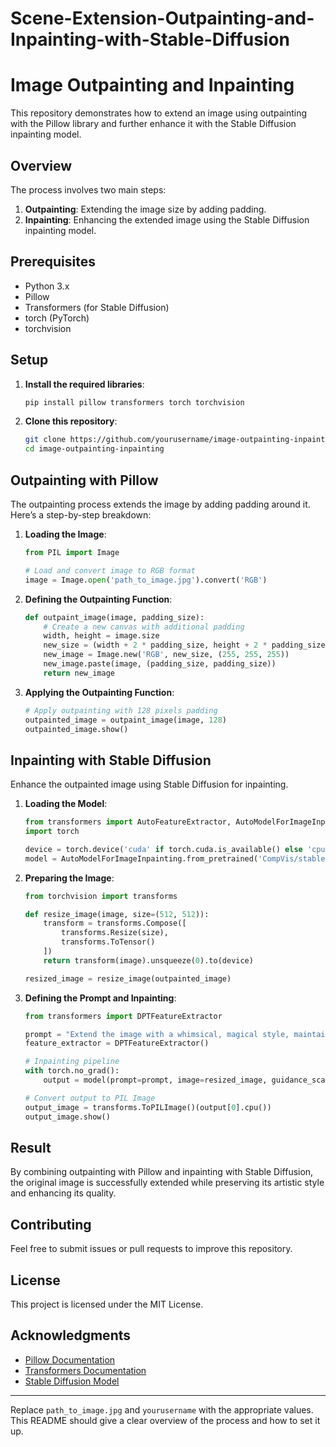 # Scene-Extension-Outpainting-and-Inpainting-with-Stable-Diffusion

# Image Outpainting and Inpainting

This repository demonstrates how to extend an image using outpainting with the Pillow library and further enhance it with the Stable Diffusion inpainting model.

## Overview

The process involves two main steps:

1. **Outpainting**: Extending the image size by adding padding.
2. **Inpainting**: Enhancing the extended image using the Stable Diffusion inpainting model.

## Prerequisites

- Python 3.x
- Pillow
- Transformers (for Stable Diffusion)
- torch (PyTorch)
- torchvision

## Setup

1. **Install the required libraries**:

    ```bash
    pip install pillow transformers torch torchvision
    ```

2. **Clone this repository**:

    ```bash
    git clone https://github.com/yourusername/image-outpainting-inpainting.git
    cd image-outpainting-inpainting
    ```

## Outpainting with Pillow

The outpainting process extends the image by adding padding around it. Here’s a step-by-step breakdown:

1. **Loading the Image**:

    ```python
    from PIL import Image

    # Load and convert image to RGB format
    image = Image.open('path_to_image.jpg').convert('RGB')
    ```

2. **Defining the Outpainting Function**:

    ```python
    def outpaint_image(image, padding_size):
        # Create a new canvas with additional padding
        width, height = image.size
        new_size = (width + 2 * padding_size, height + 2 * padding_size)
        new_image = Image.new('RGB', new_size, (255, 255, 255))
        new_image.paste(image, (padding_size, padding_size))
        return new_image
    ```

3. **Applying the Outpainting Function**:

    ```python
    # Apply outpainting with 128 pixels padding
    outpainted_image = outpaint_image(image, 128)
    outpainted_image.show()
    ```

## Inpainting with Stable Diffusion

Enhance the outpainted image using Stable Diffusion for inpainting.

1. **Loading the Model**:

    ```python
    from transformers import AutoFeatureExtractor, AutoModelForImageInpainting
    import torch

    device = torch.device('cuda' if torch.cuda.is_available() else 'cpu')
    model = AutoModelForImageInpainting.from_pretrained('CompVis/stable-diffusion-inpainting-v1-0').to(device)
    ```

2. **Preparing the Image**:

    ```python
    from torchvision import transforms

    def resize_image(image, size=(512, 512)):
        transform = transforms.Compose([
            transforms.Resize(size),
            transforms.ToTensor()
        ])
        return transform(image).unsqueeze(0).to(device)
    
    resized_image = resize_image(outpainted_image)
    ```

3. **Defining the Prompt and Inpainting**:

    ```python
    from transformers import DPTFeatureExtractor

    prompt = "Extend the image with a whimsical, magical style, maintaining fine details."
    feature_extractor = DPTFeatureExtractor()

    # Inpainting pipeline
    with torch.no_grad():
        output = model(prompt=prompt, image=resized_image, guidance_scale=17, num_inference_steps=50)
    
    # Convert output to PIL Image
    output_image = transforms.ToPILImage()(output[0].cpu())
    output_image.show()
    ```

## Result

By combining outpainting with Pillow and inpainting with Stable Diffusion, the original image is successfully extended while preserving its artistic style and enhancing its quality.

## Contributing

Feel free to submit issues or pull requests to improve this repository.

## License

This project is licensed under the MIT License.

## Acknowledgments

- [Pillow Documentation](https://pillow.readthedocs.io/)
- [Transformers Documentation](https://huggingface.co/transformers/)
- [Stable Diffusion Model](https://huggingface.co/CompVis/stable-diffusion-inpainting-v1-0)

---

Replace `path_to_image.jpg` and `yourusername` with the appropriate values. This README should give a clear overview of the process and how to set it up.
